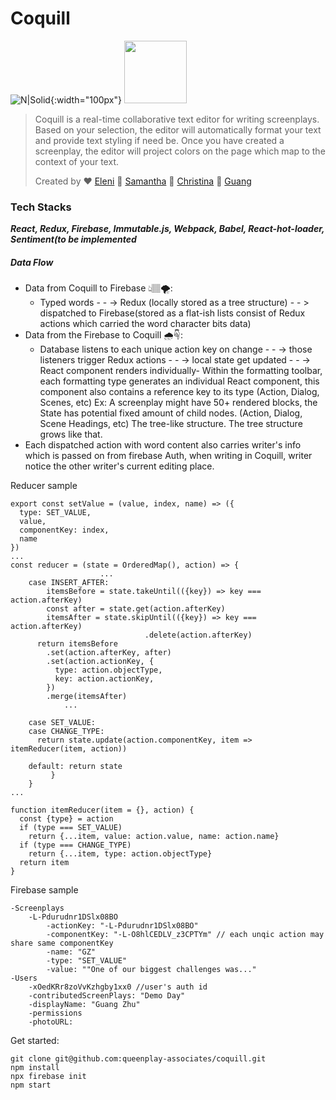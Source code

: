 # Coquill 

![N|Solid](https://img00.deviantart.net/3b69/i/2015/125/6/f/burnt_quill_s_cutie_mark_final_version_by_burntquill-d8j1is9.png){:width="100px"}
<img src="https://img00.deviantart.net/3b69/i/2015/125/6/f/burnt_quill_s_cutie_mark_final_version_by_burntquill-d8j1is9.png" width="100">


> Coquill is a real-time collaborative text editor for writing screenplays. 
> Based on your selection, the editor will automatically format your text and 
> provide text styling if need be. Once you have created a screenplay, 
> the editor will project colors on the page which map to the context of your text.
>
> Created by ❤️ [Eleni](https://github.com/DatGreekChick) 💜 [Samantha](https://github.com/samsterzz)  💖 [Christina](https://github.com/cyng24) 💙 [Guang](https://github.com/guangLess)️
️

### Tech Stacks
*****React, Redux, Firebase, Immutable.js, Webpack, Babel, React-hot-loader, Sentiment(to be implemented*****

##### Data Flow
  - Data from Coquill to Firebase 👆🏽🌪:              
    - Typed words - - ->  Redux (locally stored as a tree structure) - - > dispatched to Firebase(stored as a flat-ish lists consist of Redux actions which carried the word character bits data)
- Data from the Firebase to Coquill 🌧☟:
    - Database listens to each unique action key on change - - -> those listeners trigger Redux actions - - -> local state get updated - - -> React component renders individually- Within the formatting toolbar, each formatting type generates an individual React component, this component also contains a reference key to its type (Action, Dialog, Scenes, etc) Ex: A screenplay might have 50+ rendered blocks, the State has potential fixed amount of child nodes. (Action, Dialog, Scene Headings, etc)
The tree-like structure. The tree structure grows like that.
- Each dispatched action with word content also carries writer's info which is passed on from firebase Auth, when writing in Coquill, writer notice the other writer's current editing place.

Reducer sample
````
export const setValue = (value, index, name) => ({
  type: SET_VALUE,
  value,
  componentKey: index,
  name
})
...
const reducer = (state = OrderedMap(), action) => {
                    ...
    case INSERT_AFTER:
        itemsBefore = state.takeUntil(({key}) => key === action.afterKey)
        const after = state.get(action.afterKey)
        itemsAfter = state.skipUntil(({key}) => key === action.afterKey)
                              .delete(action.afterKey)
      return itemsBefore             
        .set(action.afterKey, after) 
        .set(action.actionKey, {   
          type: action.objectType,
          key: action.actionKey,
        })
        .merge(itemsAfter)    
            ...

    case SET_VALUE:
    case CHANGE_TYPE:
      return state.update(action.componentKey, item => itemReducer(item, action))
    
    default: return state
         }
    }
...

function itemReducer(item = {}, action) {
  const {type} = action
  if (type === SET_VALUE)
    return {...item, value: action.value, name: action.name}
  if (type === CHANGE_TYPE)
    return {...item, type: action.objectType}
  return item
}
````
Firebase sample
```
-Screenplays
    -L-Pdurudnr1DSlx08BO
        -actionKey: "-L-Pdurudnr1DSlx08BO"
        -componentKey: "-L-O8hlCEDLV_z3CPTYm" // each unqic action may share same componentKey
        -name: "GZ"
        -type: "SET_VALUE"
        -value: ""One of our biggest challenges was..."
-Users
    -xOedKRr8zoVvKzhgby1xx0 //user's auth id
    -contributedScreenPlays: "Demo Day"
    -displayName: "Guang Zhu"
    -permissions
    -photoURL:
```

Get started:
```
git clone git@github.com:queenplay-associates/coquill.git
npm install
npx firebase init
npm start
```

